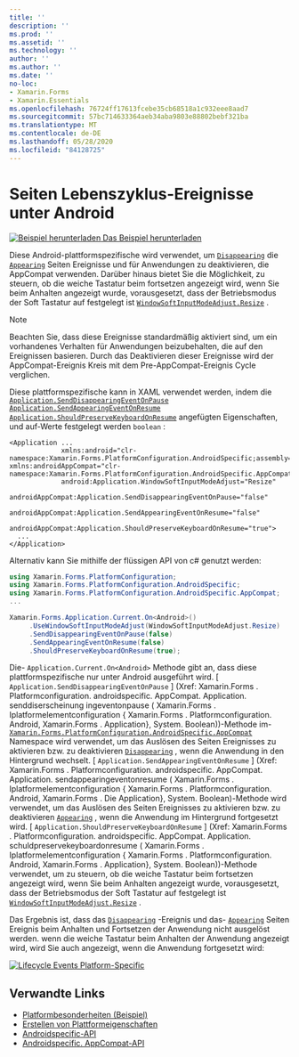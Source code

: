 ```yaml
---
title: ''
description: ''
ms.prod: ''
ms.assetid: ''
ms.technology: ''
author: ''
ms.author: ''
ms.date: ''
no-loc:
- Xamarin.Forms
- Xamarin.Essentials
ms.openlocfilehash: 76724ff17613fcebe35cb68518a1c932eee8aad7
ms.sourcegitcommit: 57bc714633364aeb34aba9803e88802bebf321ba
ms.translationtype: MT
ms.contentlocale: de-DE
ms.lasthandoff: 05/28/2020
ms.locfileid: "84128725"
---
```

# <a name="page-lifecycle-events-on-android"></a>Seiten Lebenszyklus-Ereignisse unter Android

[![Beispiel herunterladen](~/media/shared/download.png) Das Beispiel herunterladen](https://docs.microsoft.com/samples/xamarin/xamarin-forms-samples/userinterface-platformspecifics)

Diese Android-plattformspezifische wird verwendet, um [`Disappearing`](xref:Xamarin.Forms.Page.Appearing) die [`Appearing`](xref:Xamarin.Forms.Page.Appearing) Seiten Ereignisse und für Anwendungen zu deaktivieren, die AppCompat verwenden. Darüber hinaus bietet Sie die Möglichkeit, zu steuern, ob die weiche Tastatur beim fortsetzen angezeigt wird, wenn Sie beim Anhalten angezeigt wurde, vorausgesetzt, dass der Betriebsmodus der Soft Tastatur auf festgelegt ist [`WindowSoftInputModeAdjust.Resize`](xref:Xamarin.Forms.PlatformConfiguration.AndroidSpecific.WindowSoftInputModeAdjust.Resize) .

> [!NOTE]
> Beachten Sie, dass diese Ereignisse standardmäßig aktiviert sind, um ein vorhandenes Verhalten für Anwendungen beizubehalten, die auf den Ereignissen basieren. Durch das Deaktivieren dieser Ereignisse wird der AppCompat-Ereignis Kreis mit dem Pre-AppCompat-Ereignis Cycle verglichen.

Diese plattformspezifische kann in XAML verwendet werden, indem die [`Application.SendDisappearingEventOnPause`](xref:Xamarin.Forms.PlatformConfiguration.AndroidSpecific.AppCompat.Application.SendDisappearingEventOnPauseProperty) [`Application.SendAppearingEventOnResume`](xref:Xamarin.Forms.PlatformConfiguration.AndroidSpecific.AppCompat.Application.SendAppearingEventOnResumeProperty) [`Application.ShouldPreserveKeyboardOnResume`](xref:Xamarin.Forms.PlatformConfiguration.AndroidSpecific.AppCompat.Application.ShouldPreserveKeyboardOnResumeProperty) angefügten Eigenschaften, und auf-Werte festgelegt werden `boolean` :

```xaml
<Application ...
             xmlns:android="clr-namespace:Xamarin.Forms.PlatformConfiguration.AndroidSpecific;assembly=Xamarin.Forms.Core"             xmlns:androidAppCompat="clr-namespace:Xamarin.Forms.PlatformConfiguration.AndroidSpecific.AppCompat;assembly=Xamarin.Forms.Core"
             android:Application.WindowSoftInputModeAdjust="Resize"
             androidAppCompat:Application.SendDisappearingEventOnPause="false"
             androidAppCompat:Application.SendAppearingEventOnResume="false"
             androidAppCompat:Application.ShouldPreserveKeyboardOnResume="true">
  ...
</Application>
```

Alternativ kann Sie mithilfe der flüssigen API von c# genutzt werden:

```csharp
using Xamarin.Forms.PlatformConfiguration;
using Xamarin.Forms.PlatformConfiguration.AndroidSpecific;
using Xamarin.Forms.PlatformConfiguration.AndroidSpecific.AppCompat;
...

Xamarin.Forms.Application.Current.On<Android>()
     .UseWindowSoftInputModeAdjust(WindowSoftInputModeAdjust.Resize)
     .SendDisappearingEventOnPause(false)
     .SendAppearingEventOnResume(false)
     .ShouldPreserveKeyboardOnResume(true);
```

Die- `Application.Current.On<Android>` Methode gibt an, dass diese plattformspezifische nur unter Android ausgeführt wird. [ `Application.SendDisappearingEventOnPause` ] (Xref: Xamarin.Forms . Platformconfiguration. androidspecific. AppCompat. Application. senddiserscheinung ingeventonpause ( Xamarin.Forms . Iplatformelementconfiguration { Xamarin.Forms . Platformconfiguration. Android, Xamarin.Forms . Application}, System. Boolean))-Methode im- [`Xamarin.Forms.PlatformConfiguration.AndroidSpecific.AppCompat`](xref:Xamarin.Forms.PlatformConfiguration.AndroidSpecific.AppCompat) Namespace wird verwendet, um das Auslösen des Seiten Ereignisses zu aktivieren bzw. zu deaktivieren [`Disappearing`](xref:Xamarin.Forms.Page.Appearing) , wenn die Anwendung in den Hintergrund wechselt. [ `Application.SendAppearingEventOnResume` ] (Xref: Xamarin.Forms . Platformconfiguration. androidspecific. AppCompat. Application. sendappearingeventonresume ( Xamarin.Forms . Iplatformelementconfiguration { Xamarin.Forms . Platformconfiguration. Android, Xamarin.Forms . Die Application}, System. Boolean)-Methode wird verwendet, um das Auslösen des Seiten Ereignisses zu aktivieren bzw. zu deaktivieren [`Appearing`](xref:Xamarin.Forms.Page.Appearing) , wenn die Anwendung im Hintergrund fortgesetzt wird. [ `Application.ShouldPreserveKeyboardOnResume` ] (Xref: Xamarin.Forms . Platformconfiguration. androidspecific. AppCompat. Application. schuldpreservekeyboardonresume ( Xamarin.Forms . Iplatformelementconfiguration { Xamarin.Forms . Platformconfiguration. Android, Xamarin.Forms . Application}, System. Boolean))-Methode verwendet, um zu steuern, ob die weiche Tastatur beim fortsetzen angezeigt wird, wenn Sie beim Anhalten angezeigt wurde, vorausgesetzt, dass der Betriebsmodus der Soft Tastatur auf festgelegt ist [`WindowSoftInputModeAdjust.Resize`](xref:Xamarin.Forms.PlatformConfiguration.AndroidSpecific.WindowSoftInputModeAdjust.Resize) .

Das Ergebnis ist, dass das [`Disappearing`](xref:Xamarin.Forms.Page.Appearing) -Ereignis und das- [`Appearing`](xref:Xamarin.Forms.Page.Appearing) Seiten Ereignis beim Anhalten und Fortsetzen der Anwendung nicht ausgelöst werden. wenn die weiche Tastatur beim Anhalten der Anwendung angezeigt wird, wird Sie auch angezeigt, wenn die Anwendung fortgesetzt wird:

[![](page-lifecycle-events-images/keyboard-on-resume.png "Lifecycle Events Platform-Specific")](page-lifecycle-events-images/keyboard-on-resume-large.png#lightbox "Lifecycle Events Platform-Specific")

## <a name="related-links"></a>Verwandte Links

- [Platformbesonderheiten (Beispiel)](https://docs.microsoft.com/samples/xamarin/xamarin-forms-samples/userinterface-platformspecifics)
- [Erstellen von Plattformeigenschaften](~/xamarin-forms/platform/platform-specifics/index.md#creating-platform-specifics)
- [Androidspecific-API](xref:Xamarin.Forms.PlatformConfiguration.AndroidSpecific)
- [Androidspecific. AppCompat-API](xref:Xamarin.Forms.PlatformConfiguration.AndroidSpecific.AppCompat)
